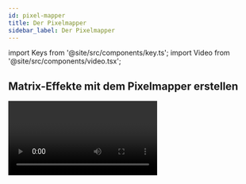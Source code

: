 ```yaml
---
id: pixel-mapper
title: Der Pixelmapper
sidebar_label: Der Pixelmapper
---
```


import Keys from '@site/src/components/key.ts';
import Video from '@site/src/components/video.tsx';

## Matrix-Effekte mit dem Pixelmapper erstellen

<Video videoId="UchvGw2vvU8" title="Pixel Mapping" />

Der Pixelmapper funktioniert mit Gruppen von Geräten, die mit dem
[Gruppenlayout-Editor](../controlling-fixtures/fixture-groups.md#gerätereihenfolge-und--anordnung-in-den-gruppen) angeordnet wurden. Damit wird dem Pult mitgeteilt, wo sich
die einzelnen Geräte tatsächlich auf der Bühne befinden. Daraufhin
werden die einzelnen Pixel der Effekte passend auf die Geräte
abgebildet, so dass der 2D-Effekt sichtbar wird. 

> Am Ende dieses Abschnitts sind einige [Anwendungsbeispiele](pixel-mapper-examples.md) für das Arbeiten mit dem Pixelmapper aufgeführt. Das Vorgehen ist mit konkreten Beispielen deutlich einfacher zu verstehen. 

Ist das Layout entsprechend eingerichtet, können Sie mit dem Pixelmapper
wie folgt arbeiten:

1. Wählen Sie die gewünschte Gerätegruppe aus.
2. Im Hauptmenü wählen Sie <Keys.SoftKey>Shapes and Effects</Keys.SoftKey> und darauf <Keys.SoftKey>Pixel Mapper</Keys.SoftKey>.
3. Wählen Sie <Keys.SoftKey>Create effect</Keys.SoftKey>. Damit öffnet sich der Pixel Mapper
Editor mit einem schwarzen Hintergrund. Wahlweise kann das Gerätelayout
mit angezeigt werden, um genauer arbeiten zu können. Klicken Sie dazu im
Kontext-Bereich auf <Keys.SoftKey>Fixture Overlay 50/50</Keys.SoftKey>.

![Effect Editor - Pixel Mapper - New Effect](/docs/images/Effect-Editor-Pixel-Mapper-New-Effect.png)

### Elemente

Klicken Sie unten auf die Schaltfläche <Keys.ContextKey>+</Keys.ContextKey>, um einen Effekt zu
erzeugen, und wählen Sie eine der verfügbaren Formen aus. Zum **Entfernen**
bereits erzeugter Elemente wählen Sie diese aus und klicken auf den <Keys.ContextKey>Papierkorb</Keys.ContextKey>,
Es stehen folgende Elemente zur Verfügung:

-   Quadrat
-   Kreis
-   Dreieck
-   Stern
-   Propeller (Fan)
-   Spirale
-   Text
-   Zeichnen *(man kann auf dem Touchscreen zeichnen)*
-   Bild aus Datei *(von der Festplatte oder einem USB-Stick)*
-   [Synergy-Content](../synergy/operating-synergy.md#lightmap-pixelmapping-mit-ai) von einem Ai-Medienserver oder von Prism Zero

![Effect Editor - Pixel Mapper - Adding an Element](/docs/images/Effect-Editor-Pixel-Mapper-Adding-an-Element.png)

Nach der Auswahl wird das gewünschte Element oben rechts angezeigt und
zu den verwendeten Geräten ausgegeben. Das Element lässt sich mit den
Fadern unterhalb der Darstellung genauer einstellen (je nach
Element-Typ):

- Opacity (Sichtbarkeit)
- X/Y-Position
- Width, height (Breite, Höhe)
- Zoom
- Rotation
- Border width (Randstärke)
> Zum **Ändern der Farbe** klicken Sie links auf den **Namen des Layers**.

![Effect Editor - Pixel Mapper - Circle on Layer](/docs/images/Effect-Editor-Pixel-Mapper-Circle-on-Layer.png)

### Animationen

Bei noch ausgewähltem Grafikelement (links in der Layer-Darstellung)
klicken Sie nochmals auf <Keys.ContextKey>+</Keys.ContextKey> und wählen eine **Animation** (Bewegung)
oder einen **visuellen Effekt** (etwa das Aufzoomen oder Einblenden).
Damit wird der Effekt auf dem schwarzen Hintergrund und den Geräten
animiert. Es lassen sich mehrere Animationen miteinander kombinieren, um
komplexe Effekte zu erzielen.

![Effect Editor - Pixel Mapper - Adding an Animation](/docs/images/Effect-Editor-Pixel-Mapper-Adding-an-Animation.png)

Available animations are:

Folgende Animationen stehen zur Verfügung:

-   Rotation
-   Verschieben (lineare Bewegung)
-   Zoom
-   Einblenden/Fade (Opacity)
-   Zufall/Random
-   Grid Fit *(genaues Einpassen der Elemente in das Raster)*
-   Linearer Verlauf
-   Radialer Verlauf
-   Motion Blur *(Bewegungsunschärfe)*

Eine Animation kann das jeweilige Element verschieben oder anderweitig
verändern. Ebenso kann sie mehrere Kopien des Elements in
unterschiedlichen Animationsstadien erzeugen (Spawn).

Sie können die Parameter der einzelnen Animation ändern, indem Sie links
auf deren Namen klicken. Abhängig vom Effekt werden verschiedene
Schieberegler eingeblendet:

- Speed *(Geschwindigkeit)*
- Speed Random *(Zufälligkeit der Bewegung)*
- Spawn Rate *(Häufigkeit neuer Kopien des Elements)*
- Spawn Random *(Zufälligkeit neuer Kopien)*
- Spawn For *(Maximalwert neuer Kopien des Elements)*
- Run For / And Then *(Anzahl der Effekt-Durchläufe und bestimmen, ob
danach gestoppt oder auch der Effekt deaktiviert werden soll - freeze
oder kill)*
- Direction / Direction Random *(Richtung und Zufälligkeit der Richtung -
nur bei Bewegungen)*
- Start Angle / End Angle *(Start/Endwert, nur bei Rotation)*

Ein paar Tipps zu den Animationen:

-   Für das Einpassen ins Raster (**Grid Fit**) ist die Anzahl von Zeilen und Spalten anzugeben.

-   Für die **Verlaufs-Animation** stellen Sie den Start- und Endwert
    sowie den Versatz dazwischen ein. Mit Spread wählen Sie die
    Verlaufs-Kurve: Pad ist ein einfacher, einmaliger Verlauf. Reflect
    ist ein Verlauf, der sich immer auf- und abbaut. Repeat schließlich
    ist eine Wiederholung in immer nur einer Richtung).

-   Gibt man einen Wert für **Spawn For** oder **Run For** ein, so
    stoppt die Animation nach der entsprechenden Anzahl von Zyklen. Um
    sie wieder zu starten, betätigen Sie den **Reset-Knopf** oben rechts im
    Fenster des Effekt-Editors.
	
    ![Effect Editor - Pixel Mapper - Reset Button](/docs/images/Effect-Editor-Pixel-Mapper-Reset-Button.png)

-   Für Effekte mit **Start** und **Endpunkt** bestimmt <Keys.SoftKey>Cycles</Keys.SoftKey> die Anzahl
    der Durchläufe. Bei Effekten ohne Endpunkt bestimmt sich die Anzahl
    hingegen aus dem Master-Tempo und der Geschwindigkeit der Animation.

### Das Fenster Pixel Mapper Preview

Zur Vorschau, wie der Effekt später aussehen wird, öffnen Sie das
Fenster 'Pixel Mapper Preview': drücken Sie zweimal auf 
[<Keys.HardKey>Open / View</Keys.HardKey>](../titan-basics/workspace-windows.md#auswahl-und-positionierung-der-arbeitsfenster) 
und wählen <Keys.SoftKey>Pixel Mapper Preview</Keys.SoftKey>. Eine Vorschau der laufenden Effekte
erscheint; unten können Sie zwischen den einzelnen Animationen
umschalten.

![Pixel Mapper Preview Window](/docs/images/Pixel-Mapper-Preview-Window.png)

### Allgemeine Hinweise

Wenn gewünscht, können mehrere Layer (Ebenen) miteinander kombiniert
werden. Ist das gewünschte Ergebnis erzielt, so kann es als Cue
gespeichert werden.

> Sowohl beim Einstellen der Fader auf dem Bildschirm als auch beim Klicken und Ziehen lassen sich alternativ die Werte mit den Rädern oder den Zifferntasten eingeben. Um dies für einen Wert zu aktivieren, klicken Sie auf das Feld rechts, das den jeweiligen Wert zeigt. Mit einem Doppelklick kann man den Vorgabewert wiederherstellen, und mit <Keys.SoftKey>+/-</Keys.SoftKey> lässt sich der Wert invertieren.

-   Die **Reihenfolge** der Layer lässt sich verändern, indem man zuerst auf
    den zu verschiebenden Layer klickt und dann unten die Schaltflächen
    'Pfeil hoch'/'Pfeil runter' bedient.

-   Layer, Elemente und Animationen lassen sich mit <Keys.HardKey>Copy</Keys.HardKey> und <Keys.HardKey>Move</Keys.HardKey> **kopieren** und **verschieben**: drücken Sie <Keys.HardKey>Copy</Keys.HardKey> (oder <Keys.HardKey>Move</Keys.HardKey>), dann das zu verschiebende/kopierende Element, und
    schließlich auf das gewünschte Ziel des Kopierens.

### Master-Parameter für Effekte

Jeder erstellte Effekt hat auch Master-Parameter, mit denen bestimmt
wird, wie sich dieser im Zusammenspiel mit anderen Effekten verhält. Zur
Anzeige dieser Master-Parameter klicken Sie links oben auf den
Effekt-Namen:

![Effect Editor - Pixel Mapper - Effect Master Parameters](/docs/images/Effect-Editor-Pixel-Mapper-Effect-Master-Parameters.png)

-   Der Schalter **Block Effect** erlaubt es, einen Pixelmapper-Effekt zu
    bauen, der andere laufende Pixelmapper-Effekte stoppt (je nach
    [Priorität](../cues/playback-options.md#priority)). Damit ähnelt 
	die Wirkung dem Block Shape.

-   **Colour** bestimmt die Hintergrundfarbe dieses Effekts (unwirksam,
    falls **Back Opacity** auf 0 steht).

-   **Back Opacity** bestimmt die Sichtbarkeit anderer Effekte durch diesen
    hindurch. Default ist 0 -- andere Effekte werden transparent
    hindurchgelassen.

-   **Opacity** bestimmt die Sichtbarkeit anderer Effekte im Vordergrund
    dieses Effekts.

-   **X/Y/Zoom/Rotation** bestimmen Position und Größe des Effekts.

-   **Master Speed** ist die generelle Geschwindigkeit des Effekts. Das
    beeinflusst die Animationsgeschwindigkeit sowie die Anzahl der
    Zyklen.

-   **Pre-Spool** startet der Effekt 'mittendrin', so als ob er bereits
    eine Weile gelaufen sei. Damit lassen sich langsam aufbauende
    Effekte gleich in ihrer ganzen Pracht starten.

-   **Run For** / **And Then** wie viele Zyklen der Effekt laufen und
    was dann passieren soll (**Freeze** (Stoppen), **Kill** (Deaktivieren) 
	oder **Stop Spawning** (keine neuen Kopien erzeugen)). Vorgabe 
	für **Run For** ist 0, also unbegrenzt.

## Masterregler für Pixelmapper-Layer

Jedem der vier Layer (Ebenen) des Pixelmappers kann ein Masterregler
zugewiesen werden. Mit diesem kann der jeweilige Layer dann live
gesteuert werden. Das Zuweisen erfolgt im System-Menü oder per <Keys.HardKey>Record</Keys.HardKey>,
<Keys.SoftKey>Create Master</Keys.SoftKey>, <Keys.SoftKey>Pixel Mapper</Keys.SoftKey>. Wählen Sie <Keys.SoftKey>Layer 1</Keys.SoftKey> bis <Keys.SoftKey>Layer 4</Keys.SoftKey>
und drücken Sie die Auswahltaste eines Faders. Darauf steuert dieser Fader die
Sichtbarkeit (Helligkeit) des jeweiligen Layers.

Damit ist es möglich, Cues und Paletten zu erzeugen, die die
Layer-Einstellungen von Effekten steuern, die in anderen Cues
gespeichert sind.

Die Masterregler für die Layer müssen im Effekt-Editor aktiviert werden
(Schaltfläche <Keys.SoftKey>Use Master</Keys.SoftKey>).

> Für Layer-Masterregler sind ggf. aktualisierte Personalities
    erforderlich.

<Video videoId="rCIIH2-DCNM" title="Advanced Pixel Mapping" />

## Pixelmapper-Effekte mit Mask FX stoppen

Mit der **Mask FX**-Funktion lassen sich Playbacks programmieren, durch die 
laufende Pixelmapper-Effekte auf einigen oder allen Geräten gestoppt werden.

Ein Mask-Effekt wird wie folgt erzeugt:

1.  Drücken Sie <Keys.SoftKey>Shapes and Effects</Keys.SoftKey>, <Keys.SoftKey>Mask FX</Keys.SoftKey>.
2.	Wurden vorher keine Geräte ausgewählt, so wirkt sich der Mask-Effekt 
	auf alle Geräte aus. Wurden dagegen Geräte angewählt, so gilt der 
	Mask FX nur für diese.
3.	Drücken Sie <Keys.SoftKey>Create Mask Pixel Map</Keys.SoftKey>. (Der Button <Keys.SoftKey>Create Mask FX</Keys.SoftKey> 
	wirkt sich sowohl auf Pixelmapper-Effekte als auch auf Shapes aus.)
4.	Der Mask FX ist sofort wirksam und stoppt laufende Pixelmapper-Effekte.
	Speichern Sie diesen auf ein Playback, um nach Bedarf andere Effekte 
	zu stoppen.
	
-   Mit dem Button <Keys.SoftKey>Clear mask from programmer</Keys.SoftKey> werden sämtliche Mask Effekte und Mask Shapes für alle Geräte aus dem Programmer gelöscht.

-   Diese Funktion ersetzt **Block Effect** aus früheren Versionen. Shows, 
  die noch den Block Effect enthalten, können trotzdem geladen werden und
  funktionieren wie gewohnt, aber der Block Effect wird bereits als "Mask"
  angezeigt.
  

